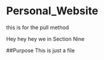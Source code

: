 # Personal_Website

this is for the pull method

Hey hey hey we in Section Nine

##Purpose
This is just a file
